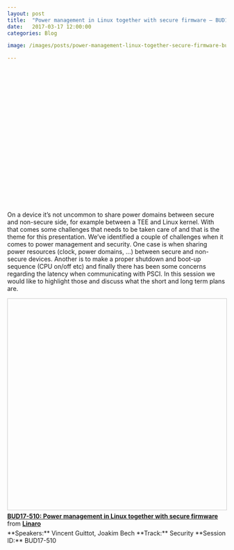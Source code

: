 ```yaml
---
layout: post
title:  "Power management in Linux together with secure firmware – BUD17-510"
date:   2017-03-17 12:00:00
categories: Blog

image: /images/posts/power-management-linux-together-secure-firmware-bud17-510-image.jpeg

---
```

<div class="embed-responsive embed-responsive-16by9">
  <iframe class="lazyload embed-responsive-item" width="560" height="315"
    src="data:image/gif;base64,R0lGODlhAQABAAAAACH5BAEKAAEALAAAAAABAAEAAAICTAEAOw==" data-src="https://www.youtube.com/embed/MNvTBGNQRDY" frameborder="0"
    allowfullscreen></iframe>
</div>

On a device it’s not uncommon to share power domains between secure and non-secure side, for example between a TEE and Linux kernel. With that comes some challenges that needs to be taken care of and that is the theme for this presentation. We’ve identified a couple of challenges when it comes to power management and security. One case is when sharing power resources (clock, power domains, …) between secure and non-secure devices. Another is to make a proper shutdown and boot-up sequence (CPU on/off etc) and finally there has been some concerns regarding the latency when communicating with PSCI. In this session we would like to highlight those and discuss what the short and long term plans are.

<div class="embed-responsive embed-responsive-16by9">

<iframe src="data:image/gif;base64,R0lGODlhAQABAAAAACH5BAEKAAEALAAAAAABAAEAAAICTAEAOw==" data-src="//www.slideshare.net/slideshow/embed_code/key/xIRI2KnLUplfd9" width="595" height="485" frameborder="0" marginwidth="0" marginheight="0" scrolling="no" style="border:1px solid #CCC; border-width:1px; margin-bottom:5px; max-width: 100%;" allowfullscreen> </iframe> <div style="margin-bottom:5px"> <strong> <a href="//www.slideshare.net/linaroorg/bud17510-power-management-in-linux-together-with-secure-firmware" title="BUD17-510: Power management in Linux together with secure firmware" target="_blank">BUD17-510: Power management in Linux together with secure firmware</a> </strong> from <strong><a target="_blank" href="//www.slideshare.net/linaroorg">Linaro</a></strong> </div>
</div>
**Speakers:** Vincent Guittot, Joakim Bech  
**Track:** Security  
**Session ID:** BUD17-510  
